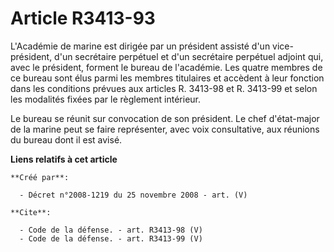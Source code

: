 # Article R3413-93

L'Académie de marine est dirigée par un président assisté d'un vice-président, d'un secrétaire perpétuel et d'un secrétaire
perpétuel adjoint qui, avec le président, forment le bureau de l'académie. Les quatre membres de ce bureau sont élus parmi
les membres titulaires et accèdent à leur fonction dans les conditions prévues aux articles R. 3413-98 et R. 3413-99 et selon
les modalités fixées par le règlement intérieur. 

Le bureau se réunit sur convocation de son président. Le chef d'état-major de la marine peut se faire représenter, avec voix
consultative, aux réunions du bureau dont il est avisé.

**Liens relatifs à cet article**

	**Créé par**:

	  - Décret n°2008-1219 du 25 novembre 2008 - art. (V)

	**Cite**:

	  - Code de la défense. - art. R3413-98 (V)
	  - Code de la défense. - art. R3413-99 (V)
